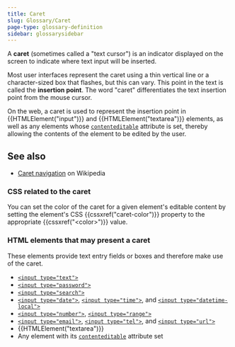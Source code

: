 ```yaml
---
title: Caret
slug: Glossary/Caret
page-type: glossary-definition
sidebar: glossarysidebar
---
```


A **caret** (sometimes called a "text cursor") is an indicator displayed on the screen to indicate where text input will be inserted.

Most user interfaces represent the caret using a thin vertical line or a character-sized box that flashes, but this can vary. This point in the text is called the **insertion point**. The word "caret" differentiates the text insertion point from the mouse cursor.

On the web, a caret is used to represent the insertion point in {{HTMLElement("input")}} and {{HTMLElement("textarea")}} elements, as well as any elements whose [`contenteditable`](/en-US/docs/Web/HTML/Reference/Global_attributes/contenteditable) attribute is set, thereby allowing the contents of the element to be edited by the user.

## See also

- [Caret navigation](https://en.wikipedia.org/wiki/Caret_navigation) on Wikipedia

### CSS related to the caret

You can set the color of the caret for a given element's editable content by setting the element's CSS {{cssxref("caret-color")}} property to the appropriate {{cssxref("&lt;color&gt;")}} value.

### HTML elements that may present a caret

These elements provide text entry fields or boxes and therefore make use of the caret.

- [`<input type="text">`](/en-US/docs/Web/HTML/Reference/Elements/input/text)
- [`<input type="password">`](/en-US/docs/Web/HTML/Reference/Elements/input/password)
- [`<input type="search">`](/en-US/docs/Web/HTML/Reference/Elements/input/search)
- [`<input type="date">`](/en-US/docs/Web/HTML/Reference/Elements/input/date), [`<input type="time">`](/en-US/docs/Web/HTML/Reference/Elements/input/time), and [`<input type="datetime-local">`](/en-US/docs/Web/HTML/Reference/Elements/input/datetime-local)
- [`<input type="number">`](/en-US/docs/Web/HTML/Reference/Elements/input/number), [`<input type="range">`](/en-US/docs/Web/HTML/Reference/Elements/input/range)
- [`<input type="email">`](/en-US/docs/Web/HTML/Reference/Elements/input/email), [`<input type="tel">`](/en-US/docs/Web/HTML/Reference/Elements/input/tel), and [`<input type="url">`](/en-US/docs/Web/HTML/Reference/Elements/input/url)
- {{HTMLElement("textarea")}}
- Any element with its [`contenteditable`](/en-US/docs/Web/HTML/Reference/Global_attributes/contenteditable) attribute set
